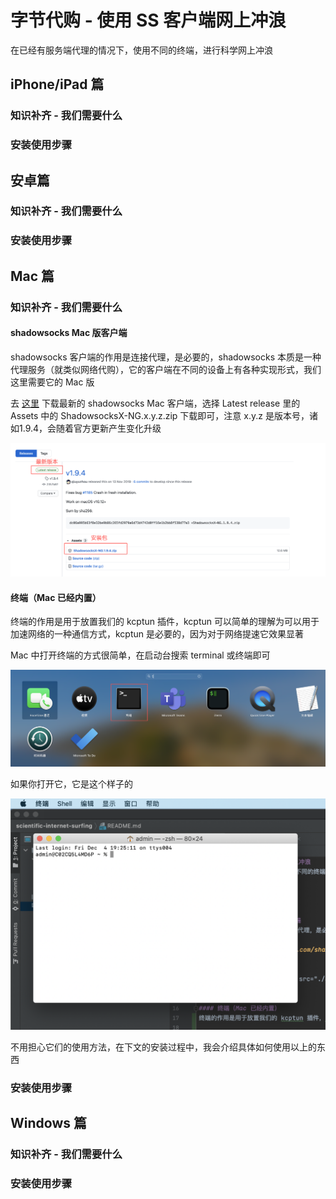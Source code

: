 # 字节代购 - 使用 SS 客户端网上冲浪
在已经有服务端代理的情况下，使用不同的终端，进行科学网上冲浪

## iPhone/iPad 篇
### 知识补齐 - 我们需要什么
### 安装使用步骤

## 安卓篇
### 知识补齐 - 我们需要什么
### 安装使用步骤

## Mac 篇
### 知识补齐 - 我们需要什么
#### shadowsocks Mac 版客户端
shadowsocks 客户端的作用是连接代理，是必要的，shadowsocks 本质是一种代理服务（就类似网络代购），它的客户端在不同的设备上有各种实现形式，我们这里需要它的 Mac 版

去 [这里](https://github.com/shadowsocks/ShadowsocksX-NG/releases/) 下载最新的 shadowsocks Mac 客户端，选择 Latest release 里的 Assets 中的 ShadowsocksX-NG.x.y.z.zip 下载即可，注意 x.y.z 是版本号，诸如1.9.4，会随着官方更新产生变化升级

<p align="center">
  <img alt="SS Mac Client" src="./assets/ss-mac-download.png">
</p>

#### 终端（Mac 已经内置）
终端的作用是用于放置我们的 kcptun 插件，kcptun 可以简单的理解为可以用于加速网络的一种通信方式，kcptun 是必要的，因为对于网络提速它效果显著

Mac 中打开终端的方式很简单，在启动台搜索 terminal 或终端即可

<p align="center">
  <img alt="Search for terminal" src="./assets/terminal-searach.png">
</p>

如果你打开它，它是这个样子的

<p align="center">
  <img alt="Terminal" src="./assets/terminal.png">
</p>

不用担心它们的使用方法，在下文的安装过程中，我会介绍具体如何使用以上的东西

### 安装使用步骤

## Windows 篇
### 知识补齐 - 我们需要什么
### 安装使用步骤